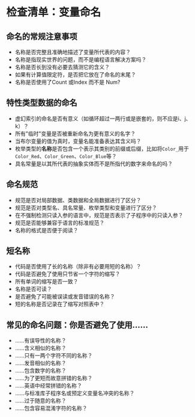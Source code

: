 # 检查清单：变量命名

## 命名的常规注意事项
- 名称是否完整且准确地描述了变量所代表的内容？
- 名称是指现实世界的问题，而不是编程语言解决方案吗？
- 名称是否长到没有必要去猜测它的含义？
- 如果有计算值限定符，是否把它放在了命名的末尾？
- 名称是否使用了Count 或Index 而不是 Num?

## 特性类型数据的命名
- 虚幻索引的命名是否有意义（如循环超过一两行或是嵌套的，则不应是i、j、k）？
- 所有"临时"变量是否被重新命名为更有意义的名字？
- 当布尔变量的值为真时，变量名能准备表达其含义吗？
- 枚举类型的**名称**是否包含一个表示其类别的前缀或后缀，比如将`Color_`用于`Color_Red`、`Color_Green`、`Color_Blue`等？
- 具名常量是以其所代表的抽象实体而不是所指代的数字来命名的吗？

## 命名规范
- 规范是否对局部数据、类数据和全局数据进行了区分？
- 规范是否对类型名、具名常量、枚举类型和变量进行了区分？
- 在不强制检测只读入参的语言中，规范是否表示了子程序中的只读入参？
- 规范是否能够兼容于语言的标准规范？
- 名称的格式是否便于阅读？

## 短名称
- 代码是否使用了长的名称（除非有必要用短的名称）？
- 代码是否避免了使用只节省一个字符的缩写？
- 所有单词的缩写是否一致？
- 名称是否可读？
- 是否避免了可能被误读或发音错误的名称？
- 短的名称是否记录在了缩写对照表中？

## 常见的命名问题：你是否避免了使用……
- ……有误导性的名称？
- ……含义相似的名称？
- ……只有一两个字符不同的名称？
- ……发音相似的名称？
- ……包含数字的名称？
- ……为了更短而故意拼错的名称？
- ……英语中经常拼错的名称？
- ……与标准库子程序名或预定义变量名冲突的名称？
- ……过于随意的名称？
- ……包含容易混淆字符的名称？